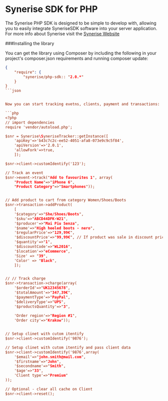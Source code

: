 # Synerise SDK for PHP

The Synerise PHP SDK is designed to be simple to develop with, allowing you to easily integrate SyneriseSDK software into your server application. For more info about Synerise visit the [Synerise Website](http://synerise.com)


###Installing the library

You can get the library using Composer by including the following in your project's composer.json requirements and running composer update:


```json
{
    "require": {
        "synerise/php-sdk:: "2.0.*"
    }
}
```json


Now you can start tracking evetns, clients, payment and transactions:

```php
<?php
// import dependencies
require 'vendor/autoload.php';

$snr = Synerise\SyneriseTracker::getInstance([
	'apiKey'=>'b43c7c2c-ee52-4051-afa8-073e9c9c5f84',
	'apiVersion'=>'2.0.1',
	'allowFork'=>true,
	]);

$snr->client->customIdentify('123');

// Track an event
$snr->event->track("Add to favourites 1", array(
	"Product Name"=>"iPhone 6",
    "Product Category"=>"Smartphones"));


// Add product to cart from category Women/Shoes/Boots
$snr->transaction->addProduct(
	[
	'$category'=>"She/Shoes/Boots",
	'$sku'=>"ABCD44DFK-W21",
	'$producer'=>"Mai Piu Senza",
	'$name'=>"High heeled boots - nero",
	'$regularPrice'=>"129,99€", 
	'$discountPrice'=>"99,99€", // If product was sale in discount price
	'$quantity'=>"1",
	'$discountCode'=>"WL2016",
	'$location'=>"eCommerce",
	'Size' => "39",
	'Color' => "Black",
	]);


// // Track charge
$snr->transaction->charge(array(
	'$orderId'=>"UK12345678",
	'$totalAmount'=>"347,39€",
	'$paymentType'=>"PayPal",
	'$deliveryType'=>"UPS",
	'$productsQuantity'=>"3",
	
	'Order region'=>"Region #1",
	'Order city'=>"Krakow"));


// Setup clinet with cutom itentify
$snr->client->customIdentify('9876');

// Setup clinet with cutom itentify and pass client data
$snr->client->customIdentify('9876',array(
	'$email'=>"john.smith@mail.com",
	'$firstname'=>"John",
    '$secondname'=>"Smith",
    '$age'=>"33",
    'Client type'=>"Premium"
));

// Optional - clear all cache on Client
$snr->client->reset();

```

